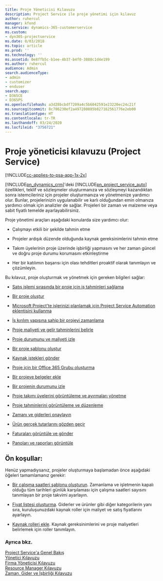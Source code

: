 ```yaml
---
title: Proje Yöneticisi Kılavuzu
description: Project Service ile proje yönetimi için kılavuz
author: ruhercul
manager: kfend
ms.service: dynamics-365-customerservice
ms.custom:
- dyn365-projectservice
ms.date: 8/03/2018
ms.topic: article
ms.prod: ''
ms.technology: ''
ms.assetid: 0e8ffb5c-b1ee-4b37-b4f0-3888c1d4e199
ms.author: ruhercul
audience: Admin
search.audienceType:
- admin
- customizer
- enduser
search.app:
- D365CE
- D365PS
ms.openlocfilehash: a3d28bcbdf7209a4c5b6042591e23220ec24c21f
ms.sourcegitcommit: 8c786230ef2a497280885b827162561776e2eb00
ms.translationtype: HT
ms.contentlocale: tr-TR
ms.lasthandoff: 03/24/2020
ms.locfileid: "3756721"
---
```

# <a name="project-manager-guide-project-service"></a>Proje yöneticisi kılavuzu (Project Service)

[!INCLUDE[cc-applies-to-psa-app-1x-2x](../includes/cc-applies-to-psa-app-1x-2x.md)]

[!INCLUDE[pn_dynamics_crm](../includes/pn-dynamics-crm.md)]'deki [!INCLUDE[pn_project_service_auto](../includes/pn-project-service-auto.md)] özellikleri, teklif ve sözleşmeler oluşturmanıza ve sözleşmeyi kazandıktan sonra istemcileriniz için projeler oluşturmanıza ve yönetmenize yardımcı olur. Bunlar, projelerinizin uygulanabilir ve karlı olduğundan emin olmanıza yardımcı olmak için analizler de sağlar. Projeleri bir zaman ve malzeme veya sabit fiyatlı temelde ayarlayabilirsiniz.  
  
 Proje yönetimi araçları aşağıdaki konularda size yardımcı olur:  
  
-   Çalışmayı etkili bir şekilde tahmin etme  
  
-   Projeler ardışık düzende olduğunda kaynak gereksinimlerini tahmin etme  
  
-   Takım üyelerinin proje üzerinde işbirliği yapmasını ve her zaman güncel ve doğru proje durumu korumasını etkinleştirme  
  
-   Her bir katılımın başarısı için olası tehditleri proaktif olarak tanımlayın ve çözümleyin.  
  
Bu kılavuz, proje oluşturmak ve yönetmek için gereken bilgileri sağlar:  
  
-   [Satış işlemi sırasında bir proje için iş tahminleri sağlama](../project-service/provide-estimates-project-during-sales-process.md)  
  
-   [Bir proje oluştur](../project-service/create-project.md)  
  
-   [Microsoft Project'te işlerinizi planlamak için Project Service Automation eklentisini kullanma](../project-service/add-plan-work-microsoft-project.md)  
  
-   [İş kırılım yapısına sahip bir projeyi zamanlama](../project-service/schedule-project-work-breakdown-structure.md)  
  
-   [Proje maliyeti ve gelir tahminlerini belirle](../project-service/determine-project-cost-revenue-estimates.md)  
  
-   [Proje durumunu ve maliyeti izle](../project-service/track-project-progress-cost.md)  
  
-   [Bir proje şablonu oluştur](../project-service/create-project-template.md)  
  
-   [Kaynak istekleri gönder](../project-service/submit-resource-requests.md)  
  
-   [Proje için bir Office 365 Grubu oluşturma](../project-service/create-office-365-group-project.md)  
  
-   [Bir projeye belgeler ekle](../project-service/add-documents-project.md)  
  
-   [Bir projenin durumunu izle](../project-service/track-project-status.md)  
  
-   [Proje takımı üyelerini görüntüleme ve ayırmaları yönetme](../project-service/view-project-team-members-manage-bookings.md)  
  
-   [Proje tahminlerini görüntüleme ve düzenleme](../project-service/view-edit-project-estimates.md)  
  
-   [Zamanı ve giderleri onaylayın](../project-service/approve-time-expenses.md)  
  
-   [Ürün gerçek tutarlarını gözden geçir](../project-service/review-project-actuals.md)  
  
-   [Faturaları görüntüle ve gönder](../project-service/view-send-invoices.md)  
  
-   [Panoları ve raporları görüntüle](../project-service/view-dashboards-reports.md)  
  
## <a name="prerequisites"></a>Ön koşullar:  
 Henüz yapmadıysanız, projeler oluşturmaya başlamadan önce aşağıdaki öğeleri tamamlamanız gerekir:  
  
-   [Bir çalışma saatleri şablonu oluşturun](../project-service/create-work-hours-template.md). Zamanlama ve işletmenin kapalı olduğu tüm tarihleri günlük karşılaması için çalışma saatleri sayısını tanımlayan bir proje takvimi ayarlayın.  
  
-   [Fiyat listesi oluşturma](../project-service/create-price-list.md). Giderler ve ürünler gibi diğer kategorilerin yanı sıra, kuruluşunuzdaki kaynak roller için maliyet ve satış fiyatlarını ayarlayın.  
  
-   [Kaynak rolleri ekle](../project-service/add-resource-roles.md). Kaynak gereksinimlerini ve proje maliyetleri belirlemek için roller tanımlayın.  
  
### <a name="see-also"></a>Ayrıca bkz.  
 [Project Service'a Genel Bakış](../project-service/overview.md)   
 [Yönetici Kılavuzu](../project-service/admin-guide.md)   
 [Firma Yöneticisi Kılavuzu](../project-service/account-manager-guide.md)   
 [Resource Manager Kılavuzu](../project-service/resource-manager-guide.md)   
 [Zaman, Gider ve İşbirliği Kılavuzu](../project-service/time-expense-collaboration-guide.md)

